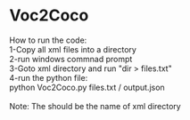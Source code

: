 # Voc2Coco

How to run the code:
<br>
1-Copy all xml files into a directory<br>
2-run windows commnad prompt<br>
3-Goto xml directory and run "dir > files.txt"<br>
4-run the python file:<br>
  python Voc2Coco.py files.txt /<xmldirectory> output.json
 <br>
 <br>
 Note: The <xmldirectory> should be the name of xml directory 
